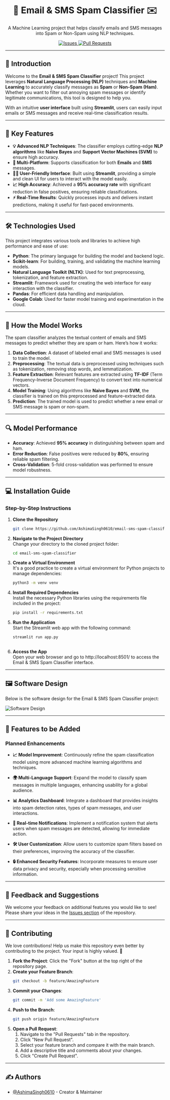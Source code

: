 

<div align="center">  
  <h1>📧 Email & SMS Spam Classifier ✉️</h1>    
  <p>A Machine Learning project that helps classify emails and SMS messages into Spam or Non-Spam using NLP techniques.</p>  
  <a href="https://github.com/AshimaSingh0610/email-sms-spam-classifier/issues">
    <img src="https://img.shields.io/github/issues/AshimaSingh0610/email-sms-spam-classifier.svg" alt="Issues">
  </a>  
  <a href="https://github.com/AshimaSingh0610/email-sms-spam-classifier/pulls">
    <img src="https://img.shields.io/github/issues-pr/AshimaSingh0610/email-sms-spam-classifier.svg" alt="Pull Requests">
  </a>
</div>

---

## 📖 **Introduction**

Welcome to the **Email & SMS Spam Classifier** project! This project leverages **Natural Language Processing (NLP)** techniques and **Machine Learning** to accurately classify messages as **Spam** or **Non-Spam (Ham)**. Whether you want to filter out annoying spam messages or identify legitimate communications, this tool is designed to help you. 

With an intuitive **user interface** built using **Streamlit**, users can easily input emails or SMS messages and receive real-time classification results.

---

## 🚀 **Key Features**

- **💡 Advanced NLP Techniques**: The classifier employs cutting-edge **NLP algorithms** like **Naive Bayes** and **Support Vector Machines (SVM)** to ensure high accuracy.
- **📲 Multi-Platform**: Supports classification for both **Emails** and **SMS** messages.
- **👨‍💻 User-Friendly Interface**: Built using **Streamlit**, providing a simple and clean UI for users to interact with the model easily.
- **📈 High Accuracy**: Achieved a **95% accuracy rate** with significant reduction in false positives, ensuring reliable classifications.
- **⚡ Real-Time Results**: Quickly processes inputs and delivers instant predictions, making it useful for fast-paced environments.

---

## 🛠️ **Technologies Used**

This project integrates various tools and libraries to achieve high performance and ease of use:

- **Python**: The primary language for building the model and backend logic.
- **Scikit-learn**: For building, training, and validating the machine learning models.
- **Natural Language Toolkit (NLTK)**: Used for text preprocessing, tokenization, and feature extraction.
- **Streamlit**: Framework used for creating the web interface for easy interaction with the classifier.
- **Pandas**: For efficient data handling and manipulation.
- **Google Colab**: Used for faster model training and experimentation in the cloud.

---

## 🎯 **How the Model Works**

The spam classifier analyzes the textual content of emails and SMS messages to predict whether they are spam or ham. Here’s how it works:

1. **Data Collection**: A dataset of labeled email and SMS messages is used to train the model.
2. **Preprocessing**: The textual data is preprocessed using techniques such as tokenization, removing stop words, and lemmatization.
3. **Feature Extraction**: Relevant features are extracted using **TF-IDF** (Term Frequency-Inverse Document Frequency) to convert text into numerical vectors.
4. **Model Training**: Using algorithms like **Naive Bayes** and **SVM**, the classifier is trained on this preprocessed and feature-extracted data.
5. **Prediction**: The trained model is used to predict whether a new email or SMS message is spam or non-spam.

---

## 🔍 **Model Performance**

- **Accuracy**: Achieved **95% accuracy** in distinguishing between spam and ham.
- **Error Reduction**: False positives were reduced by **80%**, ensuring reliable spam filtering.
- **Cross-Validation**: 5-fold cross-validation was performed to ensure model robustness.

---

## 💻 **Installation Guide**

### Step-by-Step Instructions

1. **Clone the Repository**
   ```bash
   git clone https://github.com/AshimaSingh0610/email-sms-spam-classifier.git

2. **Navigate to the Project Directory**  
   Change your directory to the cloned project folder:
   ```bash
   cd email-sms-spam-classifier

3. **Create a Virtual Environment**  
   It's a good practice to create a virtual environment for Python projects to manage dependencies:
   ```bash
   python3 -m venv venv
   
4. **Install Required Dependencies**  
  Install the necessary Python libraries using the requirements file included in the project:
   ```bash
   pip install -r requirements.txt

5. **Run the Application**  
  Start the Streamlit web app with the following command:
   ```bash
   streamlit run app.py
  
6. **Access the App**  
Open your web browser and go to http://localhost:8501/ to access the Email & SMS Spam Classifier interface.
 
---

## 🖼️ **Software Design**

Below is the software design for the Email & SMS Spam Classifier project:

![Software Design]()

---

## 🚀 **Features to be Added**

### Planned Enhancements

- **📈 Model Improvement**: Continuously refine the spam classification model using more advanced machine learning algorithms and techniques.
  
- **🌍 Multi-Language Support**: Expand the model to classify spam messages in multiple languages, enhancing usability for a global audience.
  
- **📊 Analytics Dashboard**: Integrate a dashboard that provides insights into spam detection rates, types of spam messages, and user interactions.
  
- **🔔 Real-time Notifications**: Implement a notification system that alerts users when spam messages are detected, allowing for immediate action.

- **🛠️ User Customization**: Allow users to customize spam filters based on their preferences, improving the accuracy of the classifier.

- **🔒 Enhanced Security Features**: Incorporate measures to ensure user data privacy and security, especially when processing sensitive information.

---

## 💬 **Feedback and Suggestions**

We welcome your feedback on additional features you would like to see! Please share your ideas in the [Issues section](https://github.com/AshimaSingh0610/email-sms-spam-classifier/issues) of the repository.

---
## 🙌 **Contributing**

We love contributions! Help us make this repository even better by contributing to the project. Your input is highly valued. 🤗

1. **Fork the Project**: Click the "Fork" button at the top right of the repository page.
2. **Create your Feature Branch**:
    ```bash
    git checkout -b feature/AmazingFeature
    ```
3. **Commit your Changes**:
    ```bash
    git commit -m 'Add some AmazingFeature'
    ```
4. **Push to the Branch**:
    ```bash
    git push origin feature/AmazingFeature
    ```
5. **Open a Pull Request**:
    1. Navigate to the "Pull Requests" tab in the repository.
    2. Click "New Pull Request".
    3. Select your feature branch and compare it with the main branch.
    4. Add a descriptive title and comments about your changes.
    5. Click "Create Pull Request".

---
## ✍️ **Authors**

- [@AshimaSingh0610](https://github.com/AshimaSingh0610) - Creator & Maintainer





